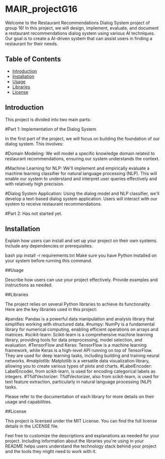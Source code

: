 # MAIR_projectG16

Welcome to the Restaurant Recommendations Dialog System project of group 16! 
In this project, we will design, implement, evaluate, and document a restaurant recommendations dialog system using various AI techniques. Our goal is to create a AI-driven system that can assist users in finding a restaurant for their needs.

## Table of Contents

- [Introduction](#introduction)
- [Installation](#installation)
- [Usage](#usage)
- [Libraries](#libraries)
- [License](#license)

## Introduction
This project is divided into two main parts:

#Part 1: Implementation of the Dialog System

In the first part of the project, we will focus on building the foundation of our dialog system. This involves:

#Domain Modeling: 
We will model a specific knowledge domain related to restaurant recommendations, ensuring our system understands the context.

#Machine Learning for NLP: 
We'll implement and empirically evaluate a machine learning classifier for natural language processing (NLP). This will enable our system to understand and interpret user queries effectively and with relatively high precision.

#Dialog System Application: 
Using the dialog model and NLP classifier, we'll develop a text-based dialog system application. Users will interact with our system to receive restaurant recommendations.

#Part 2:
Has not started yet.
## Installation

Explain how users can install and set up your project on their own systems. Include any dependencies or prerequisites.

bash
pip install -r requirements.txt
Make sure you have Python installed on your system before running this command.

##Usage

Describe how users can use your project effectively. Provide examples and instructions as needed.

##Libraries

The project relies on several Python libraries to achieve its functionality. Here are the key libraries used in this project:

#pandas: 
Pandas is a powerful data manipulation and analysis library that simplifies working with structured data.
#numpy: 
NumPy is a fundamental library for numerical computing, enabling efficient operations on arrays and matrices.
#scikit-learn: 
Scikit-learn is a comprehensive machine learning library, providing tools for data preprocessing, model selection, and evaluation.
#TensorFlow and Keras: 
TensorFlow is a machine learning framework, while Keras is a high-level API running on top of TensorFlow. They are used for deep learning tasks, including building and training neural networks.
#matplotlib: 
Matplotlib is a versatile data visualization library, allowing you to create various types of plots and charts.
#LabelEncoder: 
LabelEncoder, from scikit-learn, is used for encoding categorical labels as integers.
#TfidfVectorizer: 
TfidfVectorizer, also from scikit-learn, is used for text feature extraction, particularly in natural language processing (NLP) tasks.

Please refer to the documentation of each library for more details on their usage and capabilities.

##License

This project is licensed under the MIT License. You can find the full license details in the LICENSE file.

Feel free to customize the descriptions and explanations as needed for your project. Including information about the libraries you're using in your README helps users understand the technology stack behind your project and the tools they might need to work with it.